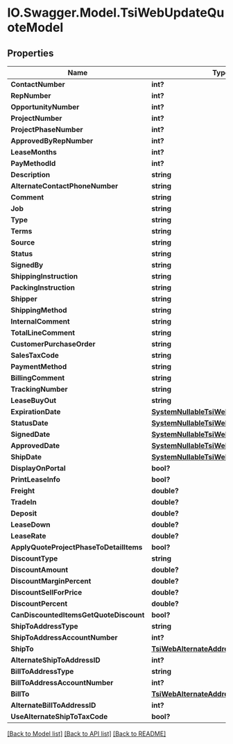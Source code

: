 # IO.Swagger.Model.TsiWebUpdateQuoteModel
## Properties

Name | Type | Description | Notes
------------ | ------------- | ------------- | -------------
**ContactNumber** | **int?** |  | [optional] 
**RepNumber** | **int?** |  | [optional] 
**OpportunityNumber** | **int?** |  | [optional] 
**ProjectNumber** | **int?** |  | [optional] 
**ProjectPhaseNumber** | **int?** |  | [optional] 
**ApprovedByRepNumber** | **int?** |  | [optional] 
**LeaseMonths** | **int?** |  | [optional] 
**PayMethodId** | **int?** |  | [optional] 
**Description** | **string** |  | [optional] 
**AlternateContactPhoneNumber** | **string** |  | [optional] 
**Comment** | **string** |  | [optional] 
**Job** | **string** |  | [optional] 
**Type** | **string** |  | [optional] 
**Terms** | **string** |  | [optional] 
**Source** | **string** |  | [optional] 
**Status** | **string** |  | [optional] 
**SignedBy** | **string** |  | [optional] 
**ShippingInstruction** | **string** |  | [optional] 
**PackingInstruction** | **string** |  | [optional] 
**Shipper** | **string** |  | [optional] 
**ShippingMethod** | **string** |  | [optional] 
**InternalComment** | **string** |  | [optional] 
**TotalLineComment** | **string** |  | [optional] 
**CustomerPurchaseOrder** | **string** |  | [optional] 
**SalesTaxCode** | **string** |  | [optional] 
**PaymentMethod** | **string** |  | [optional] 
**BillingComment** | **string** |  | [optional] 
**TrackingNumber** | **string** |  | [optional] 
**LeaseBuyOut** | **string** |  | [optional] 
**ExpirationDate** | [**SystemNullableTsiWebOptionalDateTime**](SystemNullableTsiWebOptionalDateTime.md) |  | [optional] 
**StatusDate** | [**SystemNullableTsiWebOptionalDateTime**](SystemNullableTsiWebOptionalDateTime.md) |  | [optional] 
**SignedDate** | [**SystemNullableTsiWebOptionalDateTime**](SystemNullableTsiWebOptionalDateTime.md) |  | [optional] 
**ApprovedDate** | [**SystemNullableTsiWebOptionalDateTime**](SystemNullableTsiWebOptionalDateTime.md) |  | [optional] 
**ShipDate** | [**SystemNullableTsiWebOptionalDateTime**](SystemNullableTsiWebOptionalDateTime.md) |  | [optional] 
**DisplayOnPortal** | **bool?** |  | [optional] 
**PrintLeaseInfo** | **bool?** |  | [optional] 
**Freight** | **double?** |  | [optional] 
**TradeIn** | **double?** |  | [optional] 
**Deposit** | **double?** |  | [optional] 
**LeaseDown** | **double?** |  | [optional] 
**LeaseRate** | **double?** |  | [optional] 
**ApplyQuoteProjectPhaseToDetailItems** | **bool?** |  | [optional] 
**DiscountType** | **string** |  | [optional] 
**DiscountAmount** | **double?** |  | [optional] 
**DiscountMarginPercent** | **double?** |  | [optional] 
**DiscountSellForPrice** | **double?** |  | [optional] 
**DiscountPercent** | **double?** |  | [optional] 
**CanDiscountedItemsGetQuoteDiscount** | **bool?** |  | [optional] 
**ShipToAddressType** | **string** |  | [optional] 
**ShipToAddressAccountNumber** | **int?** |  | [optional] 
**ShipTo** | [**TsiWebAlternateAddress**](TsiWebAlternateAddress.md) |  | [optional] 
**AlternateShipToAddressID** | **int?** |  | [optional] 
**BillToAddressType** | **string** |  | [optional] 
**BillToAddressAccountNumber** | **int?** |  | [optional] 
**BillTo** | [**TsiWebAlternateAddress**](TsiWebAlternateAddress.md) |  | [optional] 
**AlternateBillToAddressID** | **int?** |  | [optional] 
**UseAlternateShipToTaxCode** | **bool?** |  | [optional] 

[[Back to Model list]](../README.md#documentation-for-models) [[Back to API list]](../README.md#documentation-for-api-endpoints) [[Back to README]](../README.md)

